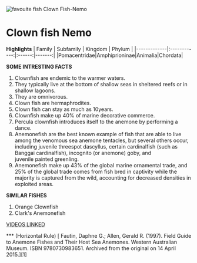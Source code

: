 ![favouite fish Clown Fish-Nemo](https://lumiere-a.akamaihd.net/v1/images/p_findingnemo_19752_05271d3f.jpeg?region=0%2C0%2C540%2C810)

# Clown fish  Nemo

**Highlights**
 | Family      | Subfamily | Kingdom | Phylum |
 |-------------|:------------:|:------:|-------:|
 |Pomacentridae|Amphiprioninae|Animalia|Chordata|
 
 **SOME INTRESTING FACTS**
 1. Clownfish are endemic to the warmer waters.
 2. They typically live at the bottom of shallow seas in sheltered reefs or in shallow lagoons.
 3. They are omnivorous.
 4. Clown fish are hermaphrodites.
 5. Clown fish can stay as much as 10years.
 6. Clownfish make up 40% of marine decorative commerce.
 7. Percula clownfish introduces itself to the anemone by performing a dance.
 8. Anemonefish are the best known example of fish that are able to live among the venomous
   sea anemone tentacles, but several others occur, including juvenile threespot dascyllus, 
   certain cardinalfish (such as Banggai cardinalfish), incognito (or anemone) goby, and  
   juvenile painted greenling.
 9. Anemonefish make up 43% of the global marine ornamental trade, and 25% of the global trade comes
 from fish bred in captivity while the majority is captured from the wild, accounting for decreased densities in exploited areas.  
 
 **SIMILAR FISHES**
 1. Orange Clownfish
 2. Clark's Anemonefish
 
[VIDEOS LINKED](https://youtu.be/mlEZikvP9xg)


*** (Horizontal Rule)
[ Fautin, Daphne G.; Allen, Gerald R. (1997). Field Guide to Anemone Fishes and Their Host Sea Anemones. Western Australian Museum. ISBN 9780730983651. Archived from the original on 14 April 2015.][1] 
